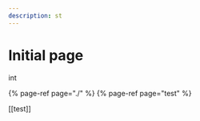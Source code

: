 ```yaml
---
description: st
---
```


# Initial page

int

{% page-ref page="./" %}
{% page-ref page="test" %}

[[test]]

